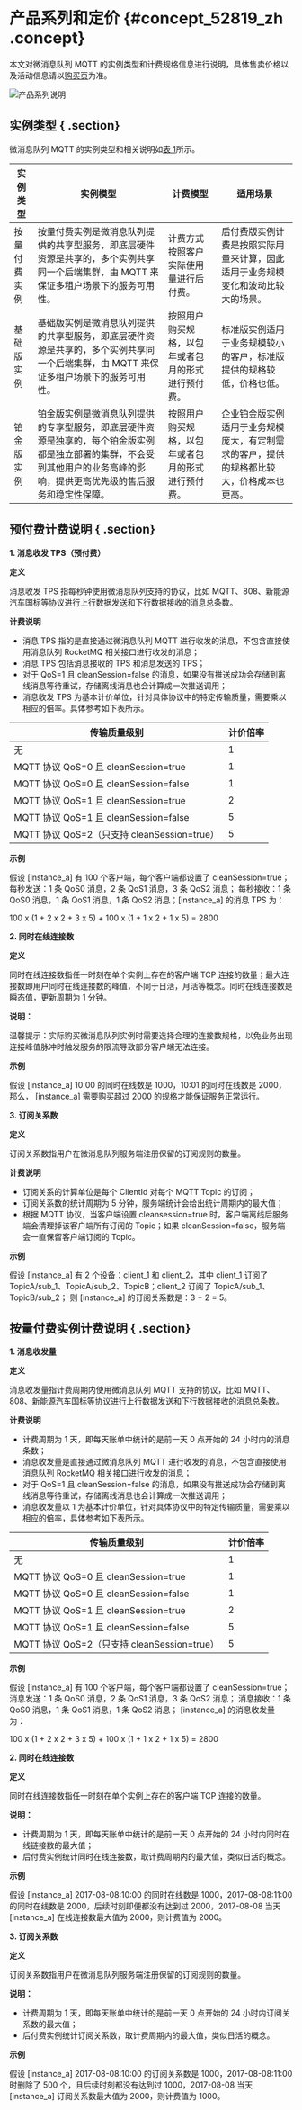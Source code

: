 # 产品系列和定价 {#concept_52819_zh .concept}

本文对微消息队列 MQTT 的实例类型和计费规格信息进行说明，具体售卖价格以及活动信息请以[购买页](https://common-buy.aliyun.com/?spm=a2c4g.11186623.2.23.7a0852detgpXCl&commodityCode=onsMqtt#/buy)为准。

 ![](images/43248_zh-CN.png "产品系列说明")

## 实例类型 { .section}

微消息队列 MQTT 的实例类型和相关说明如[表 1](#table_ewj_cg4_hhb)所示。

|实例类型|实例模型|计费模型|适用场景|
|----|----|----|----|
|按量付费实例|按量付费实例是微消息队列提供的共享型服务，即底层硬件资源是共享的，多个实例共享同一个后端集群，由 MQTT 来保证多租户场景下的服务可用性。|计费方式按照客户实际使用量进行后付费。|后付费版实例计费是按照实际用量来计算，因此适用于业务规模变化和波动比较大的场景。|
|基础版实例|基础版实例是微消息队列提供的共享型服务，即底层硬件资源是共享的，多个实例共享同一个后端集群，由 MQTT 来保证多租户场景下的服务可用性。|按照用户购买规格，以包年或者包月的形式进行预付费。|标准版实例适用于业务规模较小的客户，标准版提供的规格较低，价格也低。|
|铂金版实例|铂金版实例是微消息队列提供的专享型服务，即底层硬件资源是独享的，每个铂金版实例都是独立部署的集群，不会受到其他用户的业务高峰的影响，提供更高优先级的售后服务和稳定性保障。|按照用户购买规格，以包年或者包月的形式进行预付费。|企业铂金版实例适用于业务规模庞大，有定制需求的客户，提供的规格都比较大，价格成本也更高。|

## 预付费计费说明 { .section}

**1. 消息收发 TPS（预付费）**

**定义**

消息收发 TPS 指每秒钟使用微消息队列支持的协议，比如 MQTT、808、新能源汽车国标等协议进行上行数据发送和下行数据接收的消息总条数。

**计费说明**

-   消息 TPS 指的是直接通过微消息队列 MQTT 进行收发的消息，不包含直接使用消息队列 RocketMQ 相关接口进行收发的消息；
-   消息 TPS 包括消息接收的 TPS 和消息发送的 TPS；
-   对于 QoS=1 且 cleanSession=false 的消息，如果没有推送成功会存储到离线消息等待重试，存储离线消息也会计算成一次推送调用；
-   消息收发 TPS 为基本计价单位，针对具体协议中的特定传输质量，需要乘以相应的倍率。具体参考如下表所示。

|传输质量级别|计价倍率|
|------|----|
|无|1|
|MQTT 协议 QoS=0 且 cleanSession=true|1|
|MQTT 协议 QoS=0 且 cleanSession=false|1|
|MQTT 协议 QoS=1 且 cleanSession=true|2|
|MQTT 协议 QoS=1 且 cleanSession=false|5|
|MQTT 协议 QoS=2（只支持 cleanSession=true）|5|

**示例**

假设 \[instance\_a\] 有 100 个客户端，每个客户端都设置了 cleanSession=true； 每秒发送：1 条 QoS0 消息，2 条 QoS1 消息，3 条 QoS2 消息； 每秒接收：1 条 QoS0 消息，1 条 QoS1 消息，1 条 QoS2 消息；\[instance\_a\] 的消息 TPS 为：

100 x \(1 + 2 x 2 + 3 x 5\) + 100 x \(1 + 1 x 2 + 1 x 5\) = 2800

**2. 同时在线连接数**

**定义**

同时在线连接数指任一时刻在单个实例上存在的客户端 TCP 连接的数量；最大连接数即用户同时在线连接数的峰值，不同于日活，月活等概念。同时在线连接数是瞬态值，更新周期为 1 分钟。

**说明：** 

温馨提示：实际购买微消息队列实例时需要选择合理的连接数规格，以免业务出现连接峰值脉冲时触发服务的限流导致部分客户端无法连接。

**示例**

假设 \[instance\_a\] 10:00 的同时在线数是 1000，10:01 的同时在线数是 2000，那么， \[instance\_a\] 需要购买超过 2000 的规格才能保证服务正常运行。

**3. 订阅关系数**

**定义**

订阅关系数指用户在微消息队列服务端注册保留的订阅规则的数量。

**计费说明**

-   订阅关系的计算单位是每个 ClientId 对每个 MQTT Topic 的订阅；
-   订阅关系数的统计周期为 5 分钟，服务端统计会给出统计周期内的最大值；
-   根据 MQTT 协议，当客户端设置 cleansession=true 时，客户端离线后服务端会清理掉该客户端所有订阅的 Topic；如果 cleanSession=false，服务端会一直保留客户端订阅的 Topic。

**示例**

假设 \[instance\_a\] 有 2 个设备：client\_1 和 client\_2，其中 client\_1 订阅了 TopicA/sub\_1、TopicA/sub\_2、TopicB；client\_2 订阅了 TopicA/sub\_1、TopicB/sub\_2； 则 \[instance\_a\] 的订阅关系数是：3 + 2 = 5。

## 按量付费实例计费说明 { .section}

**1. 消息收发量**

**定义**

消息收发量指计费周期内使用微消息队列 MQTT 支持的协议，比如 MQTT、808、新能源汽车国标等协议进行上行数据发送和下行数据接收的消息总条数。

**计费说明**

-   计费周期为 1 天，即每天账单中统计的是前一天 0 点开始的 24 小时内的消息条数；
-   消息收发量是直接通过微消息队列 MQTT 进行收发的消息，不包含直接使用消息队列 RocketMQ 相关接口进行收发的消息；
-   对于 QoS=1 且 cleanSession=false 的消息，如果没有推送成功会存储到离线消息等待重试，存储离线消息也会计算成一次推送调用；
-   消息收发量以 1 为基本计价单位，针对具体协议中的特定传输质量，需要乘以相应的倍率，具体参考如下表所示。

|传输质量级别|计价倍率|
|------|----|
|无|1|
|MQTT 协议 QoS=0 且 cleanSession=true|1|
|MQTT 协议 QoS=0 且 cleanSession=false|1|
|MQTT 协议 QoS=1 且 cleanSession=true|2|
|MQTT 协议 QoS=1 且 cleanSession=false|5|
|MQTT 协议 QoS=2（只支持 cleanSession=true）|5|

**示例**

假设 \[instance\_a\] 有 100 个客户端，每个客户端都设置了 cleanSession=true； 消息发送：1 条 QoS0 消息，2 条 QoS1 消息，3 条 QoS2 消息； 消息接收：1 条 QoS0 消息，1 条 QoS1 消息，1 条 QoS2 消息； \[instance\_a\] 的消息收发量 为：

100 x \(1 + 2 x 2 + 3 x 5\) + 100 x \(1 + 1 x 2 + 1 x 5\) = 2800

**2. 同时在线连接数**

**定义**

同时在线连接数指任一时刻在单个实例上存在的客户端 TCP 连接的数量。

**说明：** 

-   计费周期为 1 天，即每天账单中统计的是前一天 0 点开始的 24 小时内同时在线链接数的最大值；
-   后付费实例统计同时在线连接数，取计费周期内的最大值，类似日活的概念。

**示例**

假设 \[instance\_a\] 2017-08-08:10:00 的同时在线数是 1000，2017-08-08:11:00 的同时在线数是 2000，后续时刻即便都没有达到过 2000，2017-08-08 当天 \[instance\_a\] 在线连接数最大值为 2000，则计费值为 2000。

**3. 订阅关系数**

**定义**

订阅关系数指用户在微消息队列服务端注册保留的订阅规则的数量。

**说明：** 

-   计费周期为 1 天，即每天账单中统计的是前一天 0 点开始的 24 小时内订阅关系数的最大值；
-   后付费实例统计订阅关系数，取计费周期内的最大值，类似日活的概念。

**示例**

假设 \[instance\_a\] 2017-08-08:10:00 的订阅关系数是 1000，2017-08-08:11:00 时删除了 500 个，且后续时刻都没有达到过 1000，2017-08-08 当天 \[instance\_a\] 订阅关系数最大值为 2000，则计费值为 1000。

